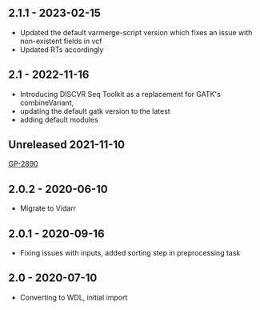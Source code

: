 ## 2.1.1 - 2023-02-15
- Updated  the default varmerge-script version which fixes an issue with non-existent fields in vcf
- Updated RTs accordingly
## 2.1 - 2022-11-16
- Introducing DISCVR Seq Toolkit as a replacement for GATK's combineVariant,
- updating the default gatk version to the latest
- adding default modules  
## Unreleased 2021-11-10
[GP-2890](https://jira.oicr.on.ca/browse/GP-2890)
## 2.0.2 - 2020-06-10
- Migrate to Vidarr
## 2.0.1 - 2020-09-16
- Fixing issues with inputs, added sorting step in preprocessing task
## 2.0   - 2020-07-10
- Converting to WDL, initial import
